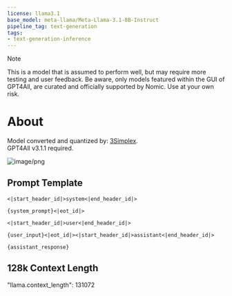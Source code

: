 ```yaml
---
license: llama3.1
base_model: meta-llama/Meta-Llama-3.1-8B-Instruct
pipeline_tag: text-generation
tags:
- text-generation-inference
---
```



> [!NOTE]
> This is a model that is assumed to perform well, but may require more testing and user feedback. Be aware, only models featured within the GUI of GPT4All, are curated and officially supported by Nomic. Use at your own risk.



# About

<!-- ### quantize_version: 3 -->
<!-- ### convert_type: hf -->

<!-- ### quantize_version: 3 -->
<!-- ### convert_type: hf -->

Model converted and quantized by: [3Simplex](https://huggingface.co/3Simplex).<br>
GPT4All v3.1.1 required.  

![image/png](https://cdn-uploads.huggingface.co/production/uploads/645e666bb5c9a8666d0d99c5/9T9q6k90ZGa5EJKeSMbru.png)


## Prompt Template

```
<|start_header_id|>system<|end_header_id|>

{system_prompt}<|eot_id|>
```

```
<|start_header_id|>user<|end_header_id|>

{user_input}<|eot_id|><|start_header_id|>assistant<|end_header_id|>

{assistant_response}
```

## 128k Context Length
"llama.context_length": 131072